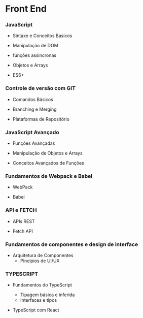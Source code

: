 # Front End

### JavaScript

* Sintaxe e Conceitos Basicos

* Manipulação de DOM

* funções assincronas

* Objetos e Arrays

* ES6+


### Controle de versão com GIT

* Comandos Básicos

* Branching e Merging

* Plataformas de Repositório


### JavaScript Avançado

* Funções Avançadas

* Manipulação de Objetos e Arrays

* Conceitos Avançados de Funções

### Fundamentos de Webpack e Babel

* WebPack

* Babel


### API e FETCH

* APIs REST

* Fetch API

### Fundamentos de componentes e design de interface

* Arquitetura de Componentes
    * Pincipios de UI/UX


### TYPESCRIPT

* Fundamentos do TypeScript

    * Tipagem básica e inferida
    * Interfaces e tipos

* TypeScript com React


 
